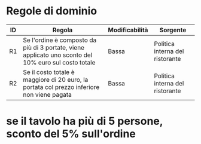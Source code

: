 # Regole di dominio

| ID  | Regola                                                                                               | Modificabilità | Sorgente                        | 
|-----|------------------------------------------------------------------------------------------------------|----------------|---------------------------------|
| R1  | Se l'ordine è composto da più di 3 portate, viene applicato uno sconto del 10% euro sul costo totale | Bassa          | Politica interna del ristorante | 
| R2  | Se il costo totale è maggiore di 20 euro, la portata col prezzo inferiore non viene pagata           | Bassa          | Politica interna del ristorante |
# se il tavolo ha più di 5 persone, sconto del 5% sull'ordine